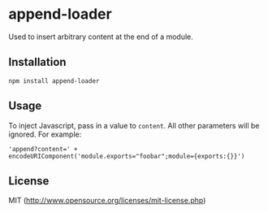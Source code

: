 # append-loader

Used to insert arbitrary content at the end of a module.

## Installation

```
npm install append-loader
```

## Usage
To inject Javascript, pass in a value to `content`. All other parameters will be ignored. For
example:

```
'append?content=' + encodeURIComponent('module.exports="foobar";module={exports:{}}')
```

## License

MIT (http://www.opensource.org/licenses/mit-license.php)

